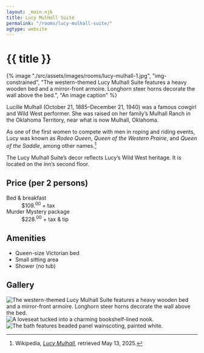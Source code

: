 ```yaml
---
layout: _main.njk
title: Lucy MulHall Suite
permalink: "/rooms/lucy-mulhall-suite/"
ogtype: website
---
```


<!-- markdownlint-disable MD025 -->
# {{ title }}
<!-- markdownlint-enable MD025 -->

<sli-dialog-img>

  {% image "./src/assets/images/rooms/lucy-mulhall-1.jpg", "img-constrained", "The western-themed Lucy Mulhall Suite features a heavy wooden bed and a mirror-front armoire. Longhorn steer horns decorate the wall above the bed.", "An image caption" %}

</sli-dialog-img>

Lucille Mulhall (October 21, 1885&zwj;&ndash;&zwj;December 21, 1940) was a famous cowgirl and Wild West performer. She was raised on her family’s Mulhall Ranch in the Oklahoma Territory, near what is now Mulhall, Oklahoma.

As one of the first women to compete with men in roping and riding events, Lucy was known as *Rodeo Queen*, *Queen of the Western Prairie*, and *Queen of the Saddle*, among other names.[^1]

The Lucy Mulhall Suite’s decor reflects Lucy’s Wild West heritage. It is located on the inn’s second floor.

[^1]: Wikipedia, <cite class="short-work"><a href="https://en.wikipedia.org/wiki/Lucille_Mulhall" target="_blank" rel="external noopener">Lucy Mulhall</a>,</cite> retrieved <time datetime="2025-05-13">May 13, 2025</time>.

## Price (per 2 persons)

<dl>
  <dt>Bed & breakfast</dt>
  <dd>$109.<sup>00</sup> + tax</dd>
  <dt>Murder Mystery package</dt>
  <dd>$228.<sup>00</sup> + tax & tip<dd>
</dl>

## Amenities

* Queen-size Victorian bed
* Small sitting area
* Shower (no tub)

## Gallery

<sli-dialog-gallery hint rel cols="8">
  
  ![The western-themed Lucy Mulhall Suite features a heavy wooden bed and a mirror-front armoire. Longhorn steer horns decorate the wall above the bed.](/assets/images/rooms/lucy-mulhall-1.jpg)
  ![A loveseat tucked into a charming bookshelf-lined nook.](/assets/images/rooms/lucy-mulhall-2.jpg)
  ![The bath features beaded panel wainscoting, painted white.](/assets/images/rooms/lucy-mulhall-bath.jpg)
</sli-dialog-gallery>
